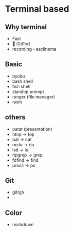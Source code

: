 # Terminal based

## Why terminal

- Fast
- 🍑 GitPod
- recording - asciinema

## Basic

- byobu
- bash shell
- fish shell
- starship prompt
- ranger (file manager)
- nvim

## others

- patat (presentation)
- htop -> top
- bat -> cat
- ncdu -> du
- lsd -> ls
- ripgrep -> grep
- fdfind -> find
- procs -> ps

## Git

- git/gh
-

## Color

- markdown
